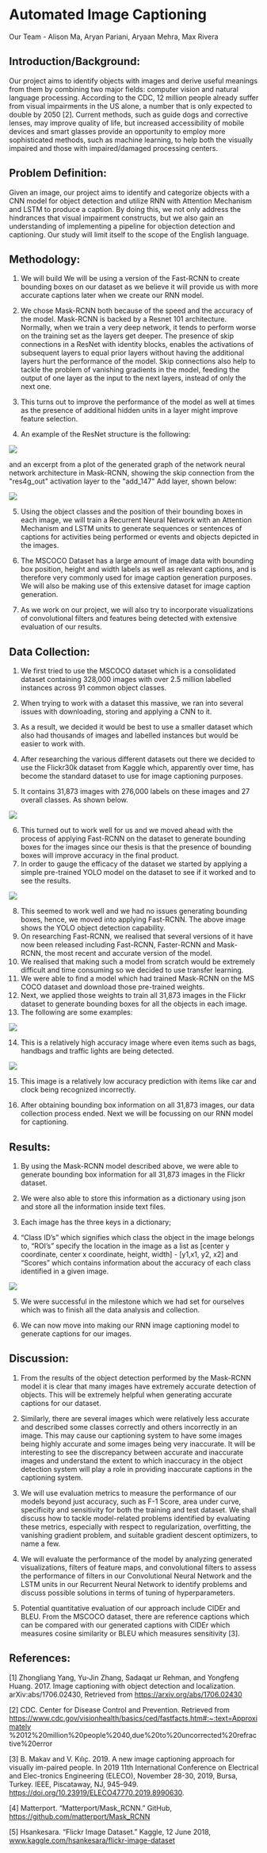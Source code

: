# Automated Image Captioning 

Our Team - Alison Ma, Aryan Pariani, Aryaan Mehra, Max Rivera

## Introduction/Background:

Our project aims to identify objects with images and derive useful meanings from them by combining two major fields: computer vision and natural language processing. According to the CDC, 12 million people already suffer from visual impairments in the US alone, a number that is only expected to double by 2050 [2]. Current methods, such as guide dogs and corrective lenses, may improve quality of life, but increased accessibility of mobile devices and smart glasses provide an opportunity to employ more sophisticated methods, such as machine learning, to help both the visually impaired and those with impaired/damaged processing centers.

## Problem Definition:

Given an image, our project aims to identify and categorize objects with a CNN model for object detection and utilize RNN with Attention Mechanism and LSTM to produce a caption. By doing this, we not only address the hindrances that visual impairment constructs, but we also gain an understanding of implementing a pipeline for objection detection and captioning. Our study will limit itself to the scope of the English language.


## Methodology:

1. We will build We will be using a version of the Fast-RCNN to create bounding boxes on our dataset as we believe it will provide us with more accurate captions later when we create our RNN model. 

2. We chose Mask-RCNN both because of the speed and the accuracy of the model. Mask-RCNN is backed by a Resnet 101 architecture. Normally, when we train a very deep network, it tends to perform worse on the training set as the layers get deeper. The presence of skip connections in a ResNet with identity blocks, enables the activations of subsequent layers to equal prior layers without having the additional layers hurt the performance of the model. Skip connections also help to tackle the problem of vanishing gradients in the model, feeding the output of one layer as the input to the next layers, instead of only the next one. 

3. This turns out to improve the performance of the model as well at times as the presence of additional hidden units in a layer might improve feature selection. 

4. An example of the ResNet structure is the following:

![](Images/Screen%20Shot%202020-10-31%20at%2010.51.32%20PM.png) 

   and an excerpt from a plot of the generated graph of the network neural network architecture in Mask-RCNN, showing the skip connection from the "res4g_out" activation layer to the "add_147" Add layer, shown below: 

![](Images/Screenshot%202020-11-06%20at%201.42.50%20AM.png) 


5. Using the object classes and the position of their bounding boxes in each image, we will train a Recurrent Neural Network with an Attention Mechanism and LSTM units to generate sequences or sentences of captions for activities being performed or events and objects depicted in the images. 

6. The MSCOCO Dataset has a large amount of image data with bounding box position, height and width labels as well as relevant captions, and is therefore very commonly used for image caption generation purposes. We will also be making use of this extensive dataset for image caption generation.

7. As we work on our project, we will also try to incorporate visualizations of convolutional filters and features being detected with extensive evaluation of our results. 

## Data Collection:

1. We first tried to use the MSCOCO dataset which is a consolidated dataset containing 328,000 images with over 2.5 million labelled instances across 91 common object classes. 

2. When trying to work with a dataset this massive, we ran into several issues with downloading, storing and applying a CNN to it. 

3. As a result, we decided it would be best to use a smaller dataset which also had thousands of images and labelled instances but would be easier to work with. 

4. After researching the various different datasets out there we decided to use the Flickr30k dataset from Kaggle which, apparently over time, has become the standard dataset to use for image captioning purposes.

5. It contains 31,873 images with 276,000 labels on these images and 27 overall classes. As shown below.

![](Images/Screen%20Shot%202020-10-31%20at%206.58.07%20AM.png)

6. This turned out to work well for us and we moved ahead with the process of applying Fast-RCNN on the dataset to generate bounding boxes for the images since our thesis is that the presence of bounding boxes will improve accuracy in the final product. 
7. In order to gauge the efficacy of the dataset we started by applying a simple pre-trained YOLO model on the dataset to see if it worked and to see the results. 

![](Images/Screen%20Shot%202020-10-31%20at%206.32.53%20AM.png)

8. This seemed to work well and we had no issues generating bounding boxes, hence, we moved into applying Fast-RCNN. The above image shows the YOLO object detection capability.
9. On researching Fast-RCNN, we realised that several versions of it have now been released including Fast-RCNN, Faster-RCNN and Mask-RCNN, the most recent and accurate version of the model. 
10. We realised that making such a model from scratch would be extremely difficult and time consuming so we decided to use transfer learning. 
11. We were able to find a model which had trained Mask-RCNN on the MS COCO dataset and download those pre-trained weights. 
12. Next, we applied those weights to train all 31,873 images in the Flickr dataset to generate bounding boxes for all the objects in each image.
13. The following are some examples:

![](Images/Screen%20Shot%202020-10-31%20at%206.58.34%20AM.png)

14. This is a relatively high accuracy image where even items such as bags, handbags and traffic lights are being detected. 

![](Images/Screen%20Shot%202020-10-31%20at%206.58.49%20AM.png)

15. This image is a relatively low accuracy prediction with items like car and clock being recognized incorrectly. 

16. After obtaining bounding box information on all 31,873 images, our data collection process ended. Next we will be focussing on our RNN model for captioning.

## Results:

1. By using the Mask-RCNN model described above, we were able to generate bounding box information for all 31,873 images in the Flickr dataset. 

2. We were also able to store this information as a dictionary using json and store all the information inside text files. 

3. Each image has the three keys in a dictionary; 

4. “Class ID’s” which signifies which class the object in the image belongs to, “ROI’s” specify the location in the image as a list as [center y coordinate, center x coordinate, height, width] - [y1,x1, y2, x2] and “Scores” which contains information about the accuracy of each class identified in a given image. 

![](Images/Screen%20Shot%202020-10-31%20at%207.04.02%20AM.png)

5. We were successful in the milestone which we had set for ourselves which was to finish all the data analysis and collection.

6. We can now move into making our RNN image captioning model to generate captions for our images.


## Discussion:

1. From the results of the object detection performed by the Mask-RCNN model it is clear that many images have extremely accurate detection of objects. This will be extremely helpful when generating accurate captions for our dataset. 

2. Similarly, there are several images which were relatively less accurate and described some classes correctly and others incorrectly in an image. This may cause our captioning system to have some images being highly accurate and some images being very inaccurate. It will be interesting to see the discrepancy between accurate and inaccurate images and understand the extent to which inaccuracy in the object detection system will play a role in providing inaccurate captions in the captioning system.

3. We will use evaluation metrics to measure the performance of our models beyond just accuracy, such as F-1 Score, area under curve, specificity and sensitivity for both the training and test dataset. We shall discuss how to tackle model-related problems identified by evaluating these metrics, especially with respect to regularization, overfitting, the vanishing gradient problem, and suitable gradient descent optimizers, to name a few. 

4. We will evaluate the performance of the model by analyzing generated visualizations, filters of feature maps, and convolutional filters to assess the performance of filters in our Convolutional Neural Network and the LSTM units in our Recurrent Neural Network to identify problems and discuss possible solutions in terms of tuning of hyperparameters. 

5. Potential quantitative evaluation of our approach include CIDEr and BLEU. From the MSCOCO dataset, there are reference captions which can be compared with our generated captions with CIDEr which measures cosine similarity or BLEU which measures sensitivity [3].


## References:

[1]  	Zhongliang Yang,  Yu-Jin Zhang,  Sadaqat ur Rehman,  and Yongfeng
Huang.  2017.  Image captioning with object detection and localization. 
arXiv:abs/1706.02430, Retrieved from https://arxiv.org/abs/1706.02430

[2] 	CDC. Center for Disease Control and Prevention. Retrieved from	     
https://www.cdc.gov/visionhealth/basics/ced/fastfacts.htm#:~:text=Approximately
%2012%20million%20people%2040,due%20to%20uncorrected%20refractive%20error

[3]	B. Makav and V. Kılı̧c. 2019.  A new image captioning approach for visually im-paired people. 
In 2019 11th International Conference on Electrical and Elec-tronics Engineering (ELECO), 
November 28-30, 2019, Bursa, Turkey. IEEE, Piscataway, NJ, 945–949. 
https://doi.org/10.23919/ELECO47770.2019.8990630.

[4]	Matterport. “Matterport/Mask_RCNN.” GitHub, https://github.com/matterport/Mask_RCNN

[5]	Hsankesara. “Flickr Image Dataset.” Kaggle, 12 June 2018, 
www.kaggle.com/hsankesara/flickr-image-dataset

